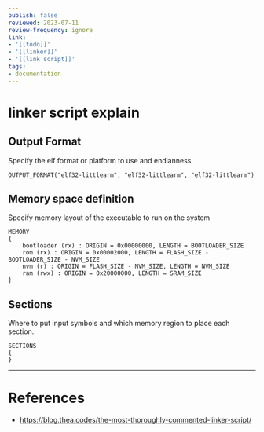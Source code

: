 ```yaml
---
publish: false
reviewed: 2023-07-11
review-frequency: ignore
link:
- '[[todo]]'
- '[[linker]]'
- '[[link script]]'
tags:
- documentation
---
```


# linker script explain

## Output Format

Specify the elf format or platform to use and endianness 

```
OUTPUT_FORMAT("elf32-littlearm", "elf32-littlearm", "elf32-littlearm")
```

## Memory space definition

Specify memory layout of the executable to run on the system

```
MEMORY
{
    bootloader (rx) : ORIGIN = 0x00000000, LENGTH = BOOTLOADER_SIZE
    rom (rx) : ORIGIN = 0x00002000, LENGTH = FLASH_SIZE - BOOTLOADER_SIZE - NVM_SIZE
    nvm (r) : ORIGIN = FLASH_SIZE - NVM_SIZE, LENGTH = NVM_SIZE
    ram (rwx) : ORIGIN = 0x20000000, LENGTH = SRAM_SIZE
}
```

## Sections

Where to put input symbols and which memory region to place each section.

```
SECTIONS
{
}
```


---
# References
- https://blog.thea.codes/the-most-thoroughly-commented-linker-script/